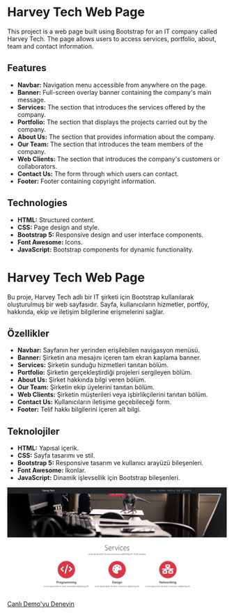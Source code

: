 # Harvey Tech Web Page

This project is a web page built using Bootstrap for an IT company called Harvey Tech. The page allows users to access services, portfolio, about, team and contact information.

## Features

- **Navbar:** Navigation menu accessible from anywhere on the page.
- **Banner:** Full-screen overlay banner containing the company's main message.
- **Services:** The section that introduces the services offered by the company.
- **Portfolio:** The section that displays the projects carried out by the company.
- **About Us:** The section that provides information about the company.
- **Our Team:** The section that introduces the team members of the company.
- **Web Clients:** The section that introduces the company's customers or collaborators.
- **Contact Us:** The form through which users can contact.
- **Footer:** Footer containing copyright information.

## Technologies

- **HTML:** Structured content.
- **CSS:** Page design and style.
- **Bootstrap 5:** Responsive design and user interface components.
- **Font Awesome:** Icons.
- **JavaScript:** Bootstrap components for dynamic functionality.

# Harvey Tech Web Page

Bu proje, Harvey Tech adlı bir IT şirketi için Bootstrap kullanılarak oluşturulmuş bir web sayfasıdır. Sayfa, kullanıcıların hizmetler, portföy, hakkında, ekip ve iletişim bilgilerine erişmelerini sağlar.

## Özellikler

- **Navbar:** Sayfanın her yerinden erişilebilen navigasyon menüsü.
- **Banner:** Şirketin ana mesajını içeren tam ekran kaplama banner.
- **Services:** Şirketin sunduğu hizmetleri tanıtan bölüm.
- **Portfolio:** Şirketin gerçekleştirdiği projeleri sergileyen bölüm.
- **About Us:** Şirket hakkında bilgi veren bölüm.
- **Our Team:** Şirketin ekip üyelerini tanıtan bölüm.
- **Web Clients:** Şirketin müşterileri veya işbirlikçilerini tanıtan bölüm.
- **Contact Us:** Kullanıcıların iletişime geçebileceği form.
- **Footer:** Telif hakkı bilgilerini içeren alt bilgi.

## Teknolojiler

- **HTML:** Yapısal içerik.
- **CSS:** Sayfa tasarımı ve stil.
- **Bootstrap 5:** Responsive tasarım ve kullanıcı arayüzü bileşenleri.
- **Font Awesome:** İkonlar.
- **JavaScript:** Dinamik işlevsellik için Bootstrap bileşenleri.

![cw](./img/bts.jpg)


[Canlı Demo'yu Deneyin](https://fatihycan.github.io/Bootstrap-Web-Page/)
